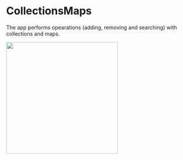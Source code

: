 # CollectionsMaps

The app performs opearations (adding, removing and searching) with collections and maps.

<img src="https://user-images.githubusercontent.com/6770700/68597702-144e9d00-04a6-11ea-90f1-dfc77debabdc.jpg" width="300">
